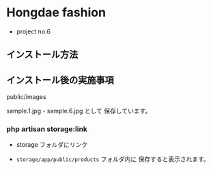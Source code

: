 # Hongdae fashion
- project no.6

## インストール方法

## インストール後の実施事項

public/images 

sample.1.jpg - sample.6.jpg として
保存しています。

### php artisan storage:link 
- storage フォルダにリンク

- `storage/app/public/products` フォルダ内に
保存すると表示されます。